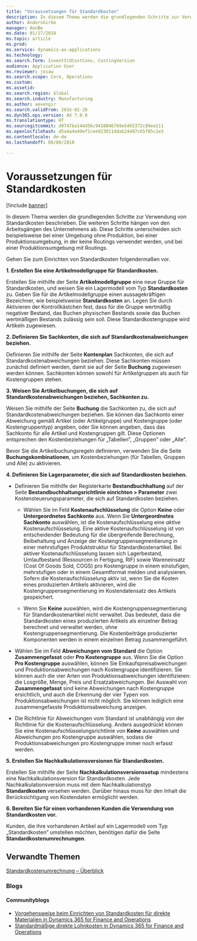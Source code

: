 ```yaml
---
title: "Voraussetzungen für Standardkosten"
description: In diesem Thema werden die grundlegenden Schritte zur Verwendung von Standardkosten beschrieben.
author: AndersGirke
manager: AnnBe
ms.date: 01/17/2018
ms.topic: article
ms.prod: 
ms.service: dynamics-ax-applications
ms.technology: 
ms.search.form: InventStdCostConv, CostingVersion
audience: Application User
ms.reviewer: josaw
ms.search.scope: Core, Operations
ms.custom: 
ms.assetid: 
ms.search.region: Global
ms.search.industry: Manufacturing
ms.author: aevengir
ms.search.validFrom: 2016-02-28
ms.dyn365.ops.version: AX 7.0.0
ms.translationtype: HT
ms.sourcegitcommit: d9747ba144d56c9410846769e5465372c89ea111
ms.openlocfilehash: d5a4a4e49ef1cee923011ddab24497c65f85c1e3
ms.contentlocale: de-de
ms.lasthandoff: 08/08/2018

---
```


# <a name="prerequisites-for-standard-costs"></a>Voraussetzungen für Standardkosten

[!include [banner](../includes/banner.md)]

In diesem Thema werden die grundlegenden Schritte zur Verwendung von Standardkosten beschrieben. Die weiteren Schritte hängen von den Arbeitsgängen des Unternehmens ab. Diese Schritte unterscheiden sich beispielsweise bei einer Umgebung ohne Produktion, bei einer Produktionsumgebung, in der keine Routings verwendet werden, und bei einer Produktionsumgebung mit Routings. 

Gehen Sie zum Einrichten von Standardkosten folgendermaßen vor.

**1. Erstellen Sie eine Artikelmodellgruppe für Standardkosten.**

Erstellen Sie mithilfe der Seite **Artikelmodellgruppe** eine neue Gruppe für Standardkosten, und weisen Sie ein Lagermodell vom Typ **Standardkosten** zu. Geben Sie für die Artikelmodellgruppe einen aussagekräftigen Bezeichner, wie beispielsweise **Standardkosten** an. Legen Sie durch Aktivieren der Kontrollkästchen fest, dass für die Gruppe wertmäßig negativer Bestand, das Buchen physischen Bestands sowie das Buchen wertmäßigen Bestands zulässig sein soll. Diese Standardkostengruppe wird Artikeln zugewiesen.

**2. Definieren Sie Sachkonten, die sich auf Standardkostenabweichungen beziehen.** 

Definieren Sie mithilfe der Seite **Kontenplan** Sachkonten, die sich auf Standardkostenabweichungen beziehen. Diese Sachkonten müssen zunächst definiert werden, damit sie auf der Seite **Buchung** zugewiesen werden können. Sachkonten können sowohl für Artikelgruppen als auch für Kostengruppen stehen.

**3. Weisen Sie Artikelbuchungen, die sich auf Standardkostenabweichungen beziehen, Sachkonten zu.** 

Weisen Sie mithilfe der Seite **Buchung** die Sachkonten zu, die sich auf Standardkostenabweichungen beziehen. Sie können das Sachkonto einer Abweichung gemäß Artikel (oder Artikelgruppe) und Kostengruppe (oder Kostengruppentyp) angeben, oder Sie können angeben, dass das Sachkonto für alle Artikel und Kostengruppen gilt. Diese Optionen entsprechen den Kostenbeziehungen für „Tabellen”, „Gruppen” oder „Alle”. 

Bevor Sie die Artikelbuchungsregeln definieren, verwenden Sie die Seite **Buchungskombinationen**, um Kostenbeziehungen (für Tabellen, Gruppen und Alle) zu aktivieren.

**4. Definieren Sie Lagerparameter, die sich auf Standardkosten beziehen.** 

-  Definieren Sie mithilfe der Registerkarte **Bestandbuchhaltung** auf der Seite **Bestandbuchhaltungsrichtlinie einrichten > Parameter** zwei Kostensteuerungsparameter, die sich auf Standardkosten beziehen.

    -  Wählen Sie im Feld **Kostenaufschlüsselung** die Option **Keine** oder **Untergeordnetes Sachkonto** aus. Wenn Sie **Untergeordnetes Sachkonto** auswählen, ist die Kostenaufschlüsselung eine *aktive* Kostenaufschlüsselung. Eine aktive Kostenaufschlüsselung ist von entscheidender Bedeutung für die übergreifende Berechnung, Beibehaltung und Anzeige der Kostengruppensegmentierung in einer mehrstufigen Produktstruktur für Standardkostenartikel. Bei aktiver Kostenaufschlüsselung lassen sich Lagerbestand, Umlaufbestand (Ressourcen in Fertigung, RIF) sowie Wareneinsatz (Cost Of Goods Sold, COGS) pro Kostengruppe in einem einstufigen, mehrstufigen oder in einem Gesamtformat melden und analysieren. Sofern die Kostenaufschlüsselung aktiv ist, wenn Sie die Kosten eines produzierten Artikels aktivieren, wird die Kostengruppensegmentierung im Kostendatensatz des Artikels gespeichert. 

    -  Wenn Sie **Keine** auswählen, wird die Kostengruppensegmentierung für Standardkostenartikel nicht verwaltet. Das bedeutet, dass die Standardkosten eines produzierten Artikels als einzelner Betrag berechnet und verwaltet werden, ohne Kostengruppensegmentierung. Die Kostenbeiträge produzierter Komponenten werden in einem einzelnen Betrag zusammengeführt.

-  Wählen Sie im Feld **Abweichungen vom Standard** die Option **Zusammengefasst** oder **Pro Kostengruppe** aus. Wenn Sie die Option **Pro Kostengruppe** auswählen, können Sie Einkaufspreisabweichungen und Produktionsabweichungen nach Kostengruppe identifizieren. Sie können auch die vier Arten von Produktionsabweichungen identifizieren: die Losgröße, Menge, Preis und Ersatzabweichungen. Bei Auswahl von **Zusammengefasst** sind keine Abweichungen nach Kostengruppe ersichtlich, und auch die Erkennung der vier Typen von Produktionsabweichungen ist nicht möglich. Sie können lediglich eine zusammengefasste Produktionsabweichung anzeigen.

-  Die Richtlinie für Abweichungen vom Standard ist unabhängig von der Richtlinie für die Kostenaufschlüsselung. Anders ausgedrückt können Sie eine Kostenaufschlüsselungsrichtlinie von **Keine** auswählen und Abweichungen pro Kostengruppe auswählen, sodass die Produktionsabweichungen pro Kostengruppe immer noch erfasst werden.

**5. Erstellen Sie Nachkalkulationsversionen für Standardkosten.** 

Erstellen Sie mithilfe der Seite **Nachkalkulationsversionssetup** mindestens eine Nachkalkulationsversion für Standardkosten. Jede Nachkalkulationsversion muss mit dem Nachkalkulationstyp **Standardkosten** versehen werden. Darüber hinaus muss für den Inhalt die Berücksichtigung von Kostendaten ermöglicht werden.

**6. Bereiten Sie für einen vorhandenen Kunden die Verwendung von Standardkosten vor.** 

Kunden, die ihre vorhandenen Artikel auf ein Lagermodell vom Typ „Standardkosten” umstellen möchten, benötigen dafür die Seite **Standardkostenumrechnungen**.


<a name="related-topics"></a>Verwandte Themen
--------

[Standardkostenumrechnung – Überblick](standard-cost-conversion-overview.md)

### <a name="blogs"></a>Blogs

#### <a name="community-blogs"></a>Communityblogs

- [Vorgehensweise beim Einrichten von Standardkosten für direkte Materialien in Dynamics 365 for Finance and Operations](https://financefunction.tech/2018/06/07/how-to-set-up-standard-costs-for-direct-materials-in-dynamics-365-for-finance-and-operations)
- [Standardmäßige direkte Lohnkosten in Dynamics 365 for Finance and Operations](https://financefunction.tech/2018/07/16/standard-direct-labor-cost-in-dynamics-365-for-finance-and-operations)

